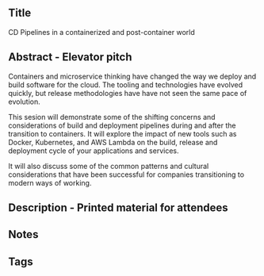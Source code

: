 Title
---
CD Pipelines in a containerized and post-container world

Abstract - Elevator pitch
---

Containers and microservice thinking have changed the way we deploy and build software for the cloud. The tooling and technologies have evolved quickly, but release methodologies have have not seen the same pace of evolution.

This sesion will demonstrate some of the shifting concerns and considerations of build and deployment pipelines during and after the transition to containers. It will explore the impact of new tools such as Docker, Kubernetes, and AWS Lambda on the build, release and deployment cycle of your applications and services.

It will also discuss some of the common patterns and cultural considerations that have been successful for companies transitioning to modern ways of working.

Description - Printed material for attendees
---

Notes 
---

Tags
---
